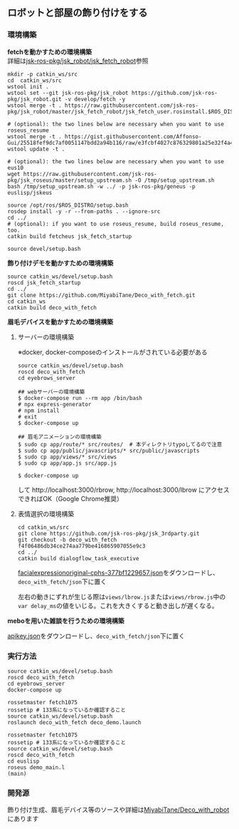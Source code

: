 ## ロボットと部屋の飾り付けをする

### 環境構築
**fetchを動かすための環境構築**<br>
詳細は[jsk-ros-pkg/jsk_robot/jsk_fetch_robot](https://github.com/jsk-ros-pkg/jsk_robot/tree/develop/fetch/jsk_fetch_robot#setup-environment-for-remote-pc)参照

```
mkdir -p catkin_ws/src
cd  catkin_ws/src
wstool init .
wstool set --git jsk-ros-pkg/jsk_robot https://github.com/jsk-ros-pkg/jsk_robot.git -v develop/fetch -y
wstool merge -t . https://raw.githubusercontent.com/jsk-ros-pkg/jsk_robot/master/jsk_fetch_robot/jsk_fetch_user.rosinstall.$ROS_DISTRO

# (optional): the two lines below are necessary when you want to use roseus_resume
wstool merge -t . https://gist.githubusercontent.com/Affonso-Gui/25518fef9dc7af0051147bdd2a94b116/raw/e3fcbf4027c876329801a25e32f4a4746200ddae/guiga_system.rosinstall
wstool update -t .

# (optional): the two lines below are necessary when you want to use eus10
wget https://raw.githubusercontent.com/jsk-ros-pkg/jsk_roseus/master/setup_upstream.sh -O /tmp/setup_upstream.sh
bash /tmp/setup_upstream.sh -w ../ -p jsk-ros-pkg/geneus -p euslisp/jskeus

source /opt/ros/$ROS_DISTRO/setup.bash
rosdep install -y -r --from-paths . --ignore-src
cd ../
# (optional): if you want to use roseus_resume, build roseus_resume, too.
catkin build fetcheus jsk_fetch_startup

source devel/setup.bash
```

**飾り付けデモを動かすための環境構築**<br>
```
source catkin_ws/devel/setup.bash
roscd jsk_fetch_startup
cd ../
git clone https://github.com/MiyabiTane/Deco_with_fetch.git
cd catkin_ws
catkin build deco_with_fetch
```

**眉毛デバイスを動かすための環境構築**<br>
1. サーバーの環境構築

    ※docker, docker-composeのインストールがされている必要がある
    ```
    source catkin_ws/devel/setup.bash
    roscd deco_with_fetch
    cd eyebrows_server

    ## webサーバーの環境構築
    $ docker-compose run --rm app /bin/bash
    # npx express-generator
    # npm install
    # exit
    $ docker-compose up

    ## 眉毛アニメーションの環境構築
    $ sudo cp app/route/* src/routes/  # 本ディレクトリtypoしてるので注意
    $ sudo cp app/public/javascripts/* src/public/javascripts
    $ sudo cp app/views/* src/views
    $ sudo cp app/app.js src/app.js
    ```
    ```
    $ docker-compose up
    ```
    して http://localhost:3000/rbrow, http://localhost:3000/lbrow にアクセスできればOK（Google Chrome推奨）

2. 表情選択の環境構築

    ```
    cd catkin_ws/src
    git clone https://github.com/jsk-ros-pkg/jsk_3rdparty.git
    git checkout -b deco_with_fetch f4f06486db34ce274aa779be416865907055e9c3
    cd ../
    catkin build dialogflow_task_executive
    ```

    [facialexpressionoriginal-cphs-377bf1229657.json](https://drive.google.com/file/d/1_nvnwLta4yW7vOffhXcGwdUL6wudqood/view)をダウンロードし、`deco_with_fetch/json`下に置く

    左右の動きにずれが生じる際は`views/lbrow.js`または`views/rbrow.js`中の`var delay_ms`の値をいじる。これを大きくすると動き出しが遅くなる。

**meboを用いた雑談を行うための環境構築**<br>

[apikey.json](https://drive.google.com/file/d/1tAT_WQqCMqvtbM0-CSTomWjwMP4jcOi9/view)をダウンロードし、`deco_with_fetch/json`下に置く


### 実行方法
```
source catkin_ws/devel/setup.bash
roscd deco_with_fetch
cd eyebrows_server
docker-compose up
```
```
rossetmaster fetch1075
rossetip # 133系になっているか確認すること
source catkin_ws/devel/setup.bash
roslaunch deco_with_fetch deco_demo.launch
```
```
rossetmaster fetch1075
rossetip # 133系になっているか確認すること
source catkin_ws/devel/setup.bash
roscd deco_with_fetch
cd euslisp
roseus demo_main.l
(main)
```

### 開発源
飾り付け生成、眉毛デバイス等のソースや詳細は[MiyabiTane/Deco_with_robot](https://github.com/MiyabiTane/Deco_with_robot.git)にあります
